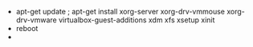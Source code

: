 - apt-get update ; apt-get install xorg-server xorg-drv-vmmouse xorg-drv-vmware virtualbox-guest-additions xdm xfs xsetup xinit
- reboot
- 

